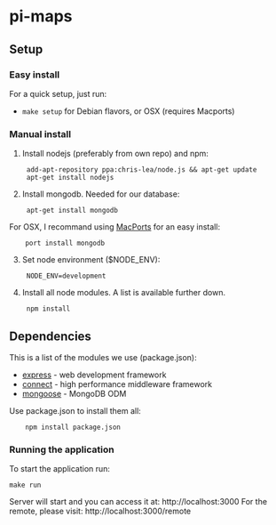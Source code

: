 # pi-maps


## Setup

### Easy install

For a quick setup, just run:
  -  `make setup` for Debian flavors, or OSX (requires Macports)


### Manual install
1. Install nodejs (preferably from own repo) and npm:

        add-apt-repository ppa:chris-lea/node.js && apt-get update
        apt-get install nodejs

2. Install mongodb. Needed for our database:

        apt-get install mongodb

  For OSX, I recommand using [MacPorts](http://www.macports.org/) for an easy install:

        port install mongodb

3. Set node environment ($NODE_ENV):

        NODE_ENV=development

4. Install all node modules. A list is available further down.

        npm install


## Dependencies
This is a list of the modules we use (package.json):

* [express](https://www.npmjs.org/package/express) - web development framework
* [connect](https://www.npmjs.org/package/connect) - high performance middleware framework
* [mongoose](https://www.npmjs.org/package/mongoose) - MongoDB ODM


Use package.json to install them all:

        npm install package.json


### Running the application

To start the application run:

`make run`

Server will start and you can access it at: http://localhost:3000
For the remote, please visit: http://localhost:3000/remote
